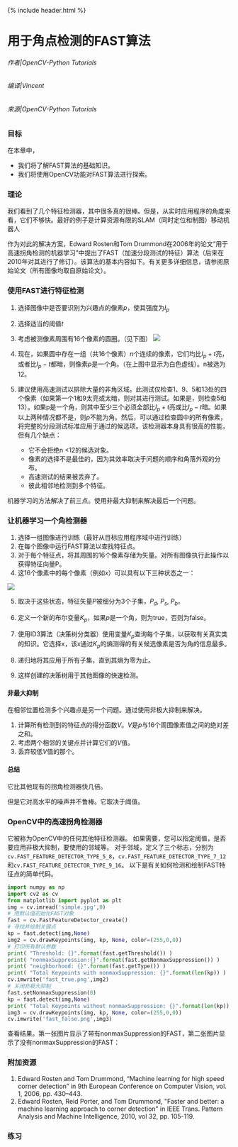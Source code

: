 {% include header.html %}

# 用于角点检测的FAST算法

###### 作者|OpenCV-Python Tutorials
###### 编译|Vincent
###### 来源|OpenCV-Python Tutorials 

### 目标

在本章中，
- 我们将了解FAST算法的基础知识。
- 我们将使用OpenCV功能对FAST算法进行探索。

### 理论

我们看到了几个特征检测器，其中很多真的很棒。但是，从实时应用程序的角度来看，它们不够快。最好的例子是计算资源有限的SLAM（同时定位和制图）移动机器人

作为对此的解决方案，Edward Rosten和Tom Drummond在2006年的论文“用于高速拐角检测的机器学习”中提出了FAST（加速分段测试的特征）算法（后来在2010年对其进行了修订）。该算法的基本内容如下。有关更多详细信息，请参阅原始论文（所有图像均取自原始论文）。

### 使用FAST进行特征检测

1. 选择图像中是否要识别为兴趣点的像素$p$，使其强度为$I_p$
2. 选择适当的阈值$t$
3. 考虑被测像素周围有16个像素的圆圈。（见下图） 
![](http://qiniu.aihubs.net/fast_speedtest.jpg)

4. 现在，如果圆中存在一组（共16个像素）$n$个连续的像素，它们均比$I_p + t$亮，或者比$I_p-t$都暗，则像素$p$是一个角。（在上图中显示为白色虚线）。n被选为12。

5. 建议使用高速测试以排除大量的非角区域。此测试仅检查1、9、5和13处的四个像素（如果第一个1和9太亮或太暗，则对其进行测试。如果是，则检查5和13）。如果p是一个角，则其中至少三个必须全部比$I_p + t$亮或比$I_p-t$暗。如果以上两种情况都不是，则$p$不能为角。然后，可以通过检查圆中的所有像素，将完整的分段测试标准应用于通过的候选项。该检测器本身具有很高的性能，但有几个缺点：
   - 它不会拒绝n <12的候选对象。
   - 像素的选择不是最佳的，因为其效率取决于问题的顺序和角落外观的分布。
   - 高速测试的结果被丢弃了。
   - 彼此相邻地检测到多个特征。

机器学习的方法解决了前三点。使用非最大抑制来解决最后一个问题。

### 让机器学习一个角检测器

1. 选择一组图像进行训练（最好从目标应用程序域中进行训练）
2. 在每个图像中运行FAST算法以查找特征点。
3. 对于每个特征点，将其周围的16个像素存储为矢量。对所有图像执行此操作以获得特征向量P。
4. 这16个像素中的每个像素（例如$x$）可以具有以下三种状态之一： 

![](http://qiniu.aihubs.net/fast_eqns.jpg)

5. 取决于这些状态，特征矢量$P$被细分为3个子集，$P_d$, $P_s$, $P_b$。

6. 定义一个新的布尔变量$K_p$，如果$p$是一个角，则为true，否则为false。

7. 使用ID3算法（决策树分类器）使用变量$K_p$查询每个子集，以获取有关真实类的知识。它选择x，该x通过$K_p$的熵测得的有关候选像素是否为角的信息最多。
8. 递归地将其应用于所有子集，直到其熵为零为止。
9. 这样创建的决策树用于其他图像的快速检测。

#### 非最大抑制

在相邻位置检测多个兴趣点是另一个问题。通过使用非极大抑制来解决。

1. 计算所有检测到的特征点的得分函数$V$。$V$是$p$与16个周围像素值之间的绝对差之和。
2. 考虑两个相邻的关键点并计算它们的$V$值。
3. 丢弃较低$V$值的那个。

#### 总结

它比其他现有的拐角检测器快几倍。

但是它对高水平的噪声并不鲁棒。它取决于阈值。

### OpenCV中的高速拐角检测器

它被称为OpenCV中的任何其他特征检测器。
如果需要，您可以指定阈值，是否要应用非极大抑制，要使用的邻域等。
对于邻域，定义了三个标志，分别为`cv.FAST_FEATURE_DETECTOR_TYPE_5_8`，`cv.FAST_FEATURE_DETECTOR_TYPE_7_12`和`cv.FAST_FEATURE_DETECTOR_TYPE_9_16`。
以下是有关如何检测和绘制FAST特征点的简单代码。

```python
import numpy as np
import cv2 as cv
from matplotlib import pyplot as plt
img = cv.imread('simple.jpg',0)
# 用默认值初始化FAST对象
fast = cv.FastFeatureDetector_create()
# 寻找并绘制关键点
kp = fast.detect(img,None)
img2 = cv.drawKeypoints(img, kp, None, color=(255,0,0))
# 打印所有默认参数
print( "Threshold: {}".format(fast.getThreshold()) )
print( "nonmaxSuppression:{}".format(fast.getNonmaxSuppression()) )
print( "neighborhood: {}".format(fast.getType()) )
print( "Total Keypoints with nonmaxSuppression: {}".format(len(kp)) )
cv.imwrite('fast_true.png',img2)
# 关闭非极大抑制
fast.setNonmaxSuppression(0)
kp = fast.detect(img,None)
print( "Total Keypoints without nonmaxSuppression: {}".format(len(kp)) )
img3 = cv.drawKeypoints(img, kp, None, color=(255,0,0))
cv.imwrite('fast_false.png',img3)
```

查看结果。第一张图片显示了带有nonmaxSuppression的FAST，第二张图片显示了没有nonmaxSuppression的FAST：

### 附加资源

1. Edward Rosten and Tom Drummond, “Machine learning for high speed corner detection” in 9th European Conference on Computer Vision, vol. 1, 2006, pp. 430–443.
2. Edward Rosten, Reid Porter, and Tom Drummond, "Faster and better: a machine learning approach to corner detection" in IEEE Trans. Pattern Analysis and Machine Intelligence, 2010, vol 32, pp. 105-119.

### 练习